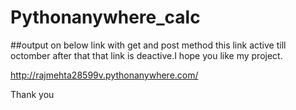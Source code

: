 # Pythonanywhere_calc

##output on below link with get and post method this link active till octomber after that that link is deactive.I hope you like my project.

http://rajmehta28599v.pythonanywhere.com/

Thank you

